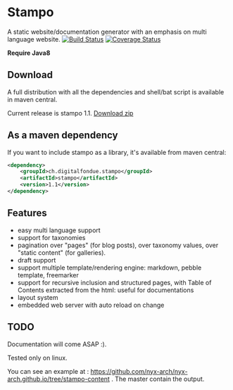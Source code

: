 Stampo
======

A static website/documentation generator with an emphasis on multi language website. [![Build Status](https://travis-ci.org/digitalfondue/stampo.svg?branch=master)](https://travis-ci.org/digitalfondue/stampo) [![Coverage Status](https://coveralls.io/repos/digitalfondue/stampo/badge.svg?branch=master)](https://coveralls.io/r/digitalfondue/stampo?branch=master)

**Require Java8**

## Download

A full distribution with all the dependencies and shell/bat script is available in maven central.

Current release is stampo 1.1. [Download zip](https://central.maven.org/maven2/ch/digitalfondue/stampo/stampo/1.1/stampo-1.1.zip)

## As a maven dependency

If you want to include stampo as a library, it's available from maven central:

```XML
<dependency>
	<groupId>ch.digitalfondue.stampo</groupId>
	<artifactId>stampo</artifactId>
	<version>1.1</version>
</dependency>
```

## Features

 - easy multi language support
 - support for taxonomies
 - pagination over "pages" (for blog posts), over taxonomy values, over "static content" (for galleries).
 - draft support
 - support multiple template/rendering engine: markdown, pebble template, freemarker
 - support for recursive inclusion and structured pages, with Table of Contents extracted from the html: useful for documentations
 - layout system
 - embedded web server with auto reload on change

## TODO

Documentation will come ASAP :).

Tested only on linux. 

You can see an example at : https://github.com/nyx-arch/nyx-arch.github.io/tree/stampo-content . The master contain the output.
